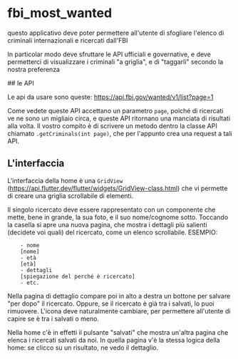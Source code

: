 # fbi_most_wanted


questo applicativo deve poter permettere all'utente di sfogliare l'elenco di criminali internazionali e ricercati dall'FBI

In particolar modo deve sfruttare le API ufficiali e governative, e deve permetterci di visualizzare i criminali "a griglia", e di "taggarli" secondo la nostra preferenza

## le API

Le api da usare sono queste:
https://api.fbi.gov/wanted/v1/list?page=1

Come vedete queste API accettano un parametro `page`, poiché di ricercati ve ne sono un migliaio circa, e queste API ritornano una manciata di risultati alla volta.
Il vostro compito è di scrivere un metodo dentro la classe API chiamato `.getCriminals(int page)`, che per l'appunto crea una request a tali API.

## L'interfaccia 

L'interfaccia della home è una `GridView` (https://api.flutter.dev/flutter/widgets/GridView-class.html) che vi permette di creare una griglia scrollabile di elementi.

Il singolo ricercato deve essere rappresentato con un componente che mette, bene in grande, la sua foto, e il suo nome/cognome sotto.
Toccando la casella si apre una nuova pagina, che mostra i dettagli più salienti (decidete voi quali) del ricercato, come un elenco scrollabile.
ESEMPIO:

        - nome
        [nome]
        - età
        [età]
        - dettagli
        [spiegazione del perché è ricercato]
        - etc.

Nella pagina di dettaglio compare poi in alto a destra un bottone per salvare "per dopo" il ricercato. Oppure, se il ricercato è già tra i salvati, lo puoi rimuovere.
L'icona deve naturalmente cambiare, per permettere all'utente di capire se è tra i salvati o meno.

Nella home c'è in effetti il pulsante "salvati" che mostra un'altra pagina che elenca i ricercati salvati da noi. In quella pagina v'è la stessa logica della home: se clicco su un risultato, ne vedo il dettaglio.

